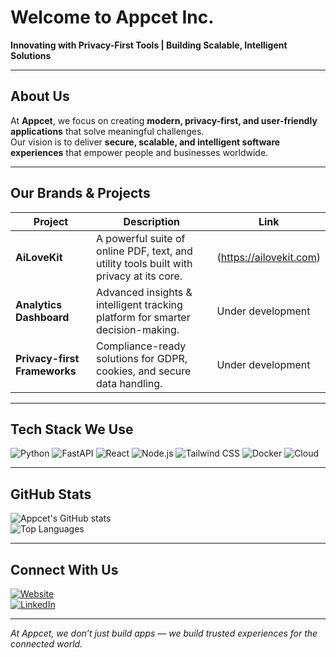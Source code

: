 # Welcome to Appcet Inc.

**Innovating with Privacy-First Tools | Building Scalable, Intelligent Solutions**

---

## About Us
At **Appcet**, we focus on creating **modern, privacy-first, and user-friendly applications** that solve meaningful challenges.  
Our vision is to deliver **secure, scalable, and intelligent software experiences** that empower people and businesses worldwide.  

---

## Our Brands & Projects
| Project | Description | Link |
|---------|-------------|------|
| **AiLoveKit** | A powerful suite of online PDF, text, and utility tools built with privacy at its core. | (https://ailovekit.com) |
| **Analytics Dashboard** | Advanced insights & intelligent tracking platform for smarter decision-making. | Under development |
| **Privacy-first Frameworks** | Compliance-ready solutions for GDPR, cookies, and secure data handling. | Under development |

---

## Tech Stack We Use
![Python](https://img.shields.io/badge/Python-3776AB?style=for-the-badge&logo=python&logoColor=white)
![FastAPI](https://img.shields.io/badge/FastAPI-009688?style=for-the-badge&logo=fastapi&logoColor=white)
![React](https://img.shields.io/badge/React-61DAFB?style=for-the-badge&logo=react&logoColor=black)
![Node.js](https://img.shields.io/badge/Node.js-339933?style=for-the-badge&logo=node.js&logoColor=white)
![Tailwind CSS](https://img.shields.io/badge/Tailwind_CSS-38B2AC?style=for-the-badge&logo=tailwind-css&logoColor=white)
![Docker](https://img.shields.io/badge/Docker-2496ED?style=for-the-badge&logo=docker&logoColor=white)
![Cloud](https://img.shields.io/badge/Cloud-4285F4?style=for-the-badge&logo=googlecloud&logoColor=white)

---

## GitHub Stats
![Appcet's GitHub stats](https://github-readme-stats.vercel.app/api?username=appcet&show_icons=true&theme=tokyonight)  
![Top Languages](https://github-readme-stats.vercel.app/api/top-langs/?username=appcet&layout=compact&theme=tokyonight)

---

## Connect With Us
[![Website](https://img.shields.io/badge/Website-Appcet.com-blue?style=for-the-badge&logo=Google-Chrome&logoColor=white)](https://appcet.com)  
[![LinkedIn](https://img.shields.io/badge/LinkedIn-Appcet%20Inc.-blue?style=for-the-badge&logo=linkedin&logoColor=white)](https://linkedin.com/company/appcet)  

---

*At Appcet, we don’t just build apps — we build trusted experiences for the connected world.*

